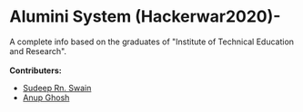 # Alumini System (Hackerwar2020)-
  A complete info based on the graduates of "Institute of Technical Education and Research".<br /><br />
   **Contributers:**
 - [Sudeep Rn. Swain](https://github.com/Sudeep25022000)
 - [Anup Ghosh](https://github.com/AnupGhosh2605)
 
